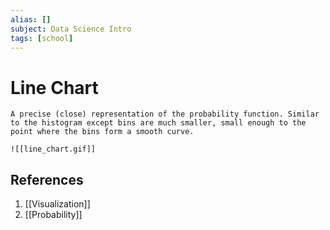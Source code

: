 ```yaml
---
alias: []
subject: Data Science Intro
tags: [school]
---
```

# Line Chart

```ad-note
A precise (close) representation of the probability function. Similar to the histogram except bins are much smaller, small enough to the point where the bins form a smooth curve.
```

```ad-example
![[line_chart.gif]]
```

## References
1. [[Visualization]]
2. [[Probability]]